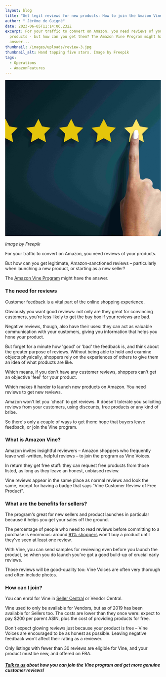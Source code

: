 ```yaml
---
layout: blog
title: "Get legit reviews for new products: How to join the Amazon Vine Program"
author: " Jérôme de Guigné"
date: 2023-06-05T11:14:06.232Z
excerpt: For your traffic to convert on Amazon, you need reviews of your
  products - but how can you get them? The Amazon Vine Program might have the
  answer...
thumbnail: /images/uploads/review-3.jpg
thumbnail_alt: Hand tapping five stars. Image by Freepik
tags:
  - Operations
  - AmazonFeatures
---
```

<!--StartFragment-->

![Image by Freepik](/images/uploads/review-3.jpg "Image by Freepik")

*I﻿mage by Freepik*

For your traffic to convert on Amazon, you need reviews of your products.

But how can you get legitimate, Amazon-sanctioned reviews – particularly when launching a new product, or starting as a new seller?

The [Amazon Vine Program](https://www.amazon.co.uk/vine/about) might have the answer.

### The need for reviews

Customer feedback is a vital part of the online shopping experience.

Obviously you want good reviews: not only are they great for convincing customers, you're less likely to get the buy box if your reviews are bad.

Negative reviews, though, also have their uses: they can act as valuable communication with your customers, giving you information that helps you hone your product.

But forget for a minute how 'good' or 'bad' the feedback is, and think about the greater purpose of reviews. Without being able to hold and examine objects physically, shoppers rely on the experiences of others to give them an idea of what products are like.

Which means, if you don't have any customer reviews, shoppers can't get an objective 'feel' for your product.

Which makes it harder to launch new products on Amazon. You need reviews to get new reviews.

Amazon won't let you 'cheat' to get reviews. It doesn't tolerate you soliciting reviews from your customers, using discounts, free products or any kind of bribe.

So there's only a couple of ways to get them: hope that buyers leave feedback, or join the Vine program.

### What is Amazon Vine?

Amazon invites insightful reviewers – Amazon shoppers who frequently leave well-written, helpful reviews – to join the program as Vine Voices.

In return they get free stuff: they can request free products from those listed, as long as they leave an honest, unbiased review.

Vine reviews appear in the same place as normal reviews and look the same, except for having a badge that says “Vine Customer Review of Free Product”.

### What are the benefits for sellers?

The program's great for new sellers and product launches in particular because it helps you get your sales off the ground.

The percentage of people who need to read reviews before committing to a purchase is enormous: around [91% shoppers](https://www.statista.com/statistics/1020836/share-of-shoppers-reading-reviews-before-purchase/#:~:text=In%202021%2C%20nearly%2070%20percent,reading%20customer%20reviews%20before%20buying.) won't buy a product until they've seen at least one review.

With Vine, you can send samples for reviewing even before you launch the product, so when you do launch you've got a good build-up of crucial early reviews.

Those reviews will be good-quality too: Vine Voices are often very thorough and often include photos.

### How can I join?

You can enrol for Vine in [Seller Central](https://sellercentral.amazon.com/ap/signin?clientContext=133-5247760-9769123&openid.return_to=https%3A%2F%2Fsellercentral.amazon.com%2Fhelp%2Fhub%2Freference%2FG4GZ9J4UZ35VEH6G&openid.identity=http%3A%2F%2Fspecs.openid.net%2Fauth%2F2.0%2Fidentifier_select&openid.assoc_handle=sc_na_amazon_v2&openid.mode=checkid_setup&openid.claimed_id=http%3A%2F%2Fspecs.openid.net%2Fauth%2F2.0%2Fidentifier_select&openid.ns=http%3A%2F%2Fspecs.openid.net%2Fauth%2F2.0&mons_redirect=sign_in&ssoResponse=eyJ6aXAiOiJERUYiLCJlbmMiOiJBMjU2R0NNIiwiYWxnIjoiQTI1NktXIn0.Eq-p5NkmlML_izJ1B1MTeaw3wgd4nISRIE2r8eBqU5ALCwkQ3CTunw.Xs3e2ZMo52QMSrxI.NrVrP-08DvBWzRy3A7O5BfG3evstqxHmlIVFFy1k8PQV3gsquj8GwGCO2-Il_zb5hSHnwIcOjdzBjRY9PBh2_XDsqXY8n0EP3Z9A1spVs3izL7lwISLfDZEghWbLKn9phM36BlJFpGtD6L2_x_jr51d9iRRaevRPblCpV6HQnGmdvsu9VpRDziqpwlTlXF98xJwiB0ufGg.MMvDRMBS-STstZUGt89U3w) or Vendor Central.

Vine used to only be available for Vendors, but as of 2019 has been available for Sellers too. The costs are lower than they once were: expect to pay $200 per parent ASIN, plus the cost of providing products for free.

Don't expect glowing reviews just because your product is free – Vine Voices are encouraged to be as honest as possible. Leaving negative feedback won't affect their rating as a reviewer.

Only listings with fewer than 30 reviews are eligible for Vine, and your product must be new, and offered on FBA.

##### [Talk to us](https://e-comas.com/contact.html) about how you can join the Vine program and get more genuine customer reviews!

<!--EndFragment-->